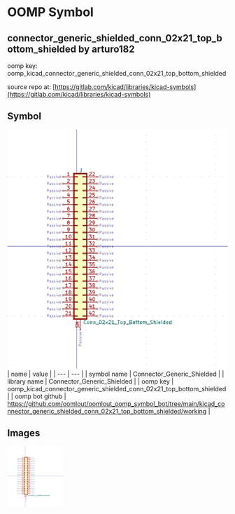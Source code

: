 # OOMP Symbol  
## connector_generic_shielded_conn_02x21_top_bottom_shielded  by arturo182  
  
oomp key: oomp_kicad_connector_generic_shielded_conn_02x21_top_bottom_shielded  
  
source repo at: [https://gitlab.com/kicad/libraries/kicad-symbols](https://gitlab.com/kicad/libraries/kicad-symbols)  
## Symbol  
  
[![working.png](working_600.png)](working.png)  
| name | value | 
| --- | --- | 
| symbol name | Connector_Generic_Shielded | 
| library name | Connector_Generic_Shielded | 
| oomp key | oomp_kicad_connector_generic_shielded_conn_02x21_top_bottom_shielded | 
| oomp bot github | https://github.com/oomlout/oomlout_oomp_symbol_bot/tree/main/kicad_connector_generic_shielded_conn_02x21_top_bottom_shielded/working | 
## Images  
  
[![working.png](working_140.png)](working.png)  
